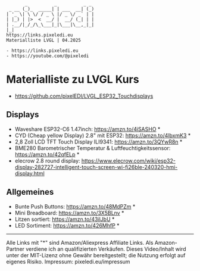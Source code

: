 ```
       _          _          _ _
 _ __ (_)_  _____| | ___  __| (_)
| '_ \| \ \/ / _ \ |/ _ \/ _` | |
| |_) | |>  <  __/ |  __/ (_| | |
| .__/|_/_/\_\___|_|\___|\__,_|_|
|_|
https://links.pixeledi.eu
Materialliste LVGL | 04.2025

- https://links.pixeledi.eu
- https://youtube.com/@pixeledi
```

# Materialliste zu LVGL Kurs

- https://github.com/pixelEDI/LVGL_ESP32_Touchdisplays

## Displays

- Waveshare ESP32-C6 1.47inch: <https://amzn.to/4iSASHO> \* 
- CYD (Cheap yellow Display) 2.8" mit ESP32: <https://amzn.to/4lbxmK3> \*
- 2,8 Zoll LCD TFT Touch Display ILI9341: <https://amzn.to/3QYwR8n> \*
- BME280 Barometrischer Temperatur & Luftfeuchtigkeitssensor: <https://amzn.to/42qfELp> \*
- elecrow 2.8 round display: https://www.elecrow.com/wiki/esp32-display-282727-intelligent-touch-screen-wi-fi26ble-240320-hmi-display.html

## Allgemeines
- Bunte Push Buttons: <https://amzn.to/48MdPZm> \*
- Mini Breadboard: <https://amzn.to/3X5BLnv> \*
- Litzen sortiert: <https://amzn.to/43ilJbU> \*
- LED Sortiment: <https://amzn.to/426MhfP> \*

---
 Alle Links mit "*" sind Amazon/Aliexpress Affiliate Links. Als Amazon-Partner verdiene ich an qualifizierten Verkäufen. Dieses Video/Inhalt wird unter der MIT-Lizenz ohne Gewähr bereitgestellt; die Nutzung erfolgt auf eigenes Risiko. Impressum: pixeledi.eu/impressum
